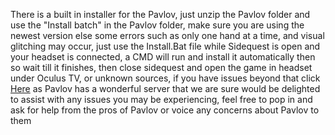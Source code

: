 There is a built in installer for the Pavlov, just unzip the Pavlov folder and use the "Install batch" in the Pavlov folder, make sure you are using the newest version else some errors such as only one hand at a time, and visual glitching may occur, just use the Install.Bat file while Sidequest is open and your headset is connected, a CMD will run and install it automatically then so wait till it finishes, then close sidequest and open the game in headset under Oculus TV, or unknown sources, if you have issues beyond that click 
[Here](https://discord.gg/wE5ZqBB)
as Pavlov has a wonderful server that we are sure would be delighted to assist with any issues you may be experiencing, feel free to pop in and ask for help from the pros of Pavlov or voice any concerns about Pavlov to them
